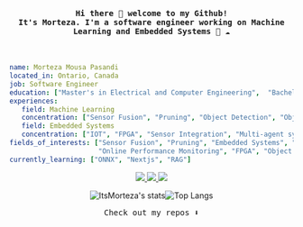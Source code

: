 <h4 align="center"><samp> Hi there 👋   welcome to my Github! </br>
It's Morteza. I'm a software engineer working on Machine Learning and Embedded Systems 🐍 ☁️ </samp></h4> </br>

```yaml
name: Morteza Mousa Pasandi
located_in: Ontario, Canada
job: Software Engineer
education: ["Master's in Electrical and Computer Engineering",  "Bachelor's in Computer Engineering"]
experiences:
   field: Machine Learning
   concentration: ["Sensor Fusion", "Pruning", "Object Detection", "Object Segmentation"] 
   field: Embedded Systems
   concentration: ["IOT", "FPGA", "Sensor Integration", "Multi-agent system" ]   
fields_of_interests: ["Sensor Fusion", "Pruning", "Embedded Systems", "Shaders",
                      "Online Performance Monitoring", "FPGA", "Object Detection"  ]
currently_learning: ["ONNX", "Nextjs", "RAG"]
```

</center>
<p align="center">
  <a href="https://neovim.io/">
    <img src="https://skillicons.dev/icons?i=neovim" />
  </a>  
  <a href="https://www.linkedin.com/in/morteza-mousa-pasandi/">
    <img src="https://skillicons.dev/icons?i=linkedin" />
  </a>  
  <a href="https://en.cppreference.com/">
    <img src="https://skillicons.dev/icons?i=cpp" />
  </a>
</p>
<center>
   
![ItsMorteza's stats](https://github-readme-stats.vercel.app/api?username=itsMorteza&show_icons=true&line_height=20&rank_icon=github&theme=dracula)![Top Langs](https://github-readme-stats.vercel.app/api/top-langs/?username=itsMorteza&hide_progress=true&theme=dracula&langs_count=8)

</center>
<p align="center"><samp>
Check out my repos ⬇️  
  </samp>
</p>



<!--
**itsMorteza/itsMorteza** is a ✨ _special_ ✨ repository because its `README.md` (this file) appears on your GitHub profile.

Here are some ideas to get you started:

- 🔭 I’m currently working on ...
- 🌱 I’m currently learning ...
- 👯 I’m looking to collaborate on ...
- 🤔 I’m looking for help with ...
- 💬 Ask me about ...
- 📫 How to reach me: ...
- 😄 Pronouns: ...
- ⚡ Fun fact: ...
-->

